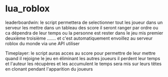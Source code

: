 # lua_roblox
leaderboardwin:
le script permettera de selectionner tout les joueur dans un serveur
les mettre dans un tableau des score
il seront ranger par ordre ou ca dépendra de leur temps ou la personne est rester dans le jeu
mis premier deuxième troisième .......
et c'est automatiquement envoillez au serveur roblox du monde via une API utiliser

Timeplayer:
le script auras acces au score pour permettre de leur mettre quand il rejoigne le jeu
en éliminant les autres joueurs il perdent leur temps et l'auteur les récupères et les accumulent
le temps sera mis sur leurs têtes en clonant pendant l'apparition du joueurs
